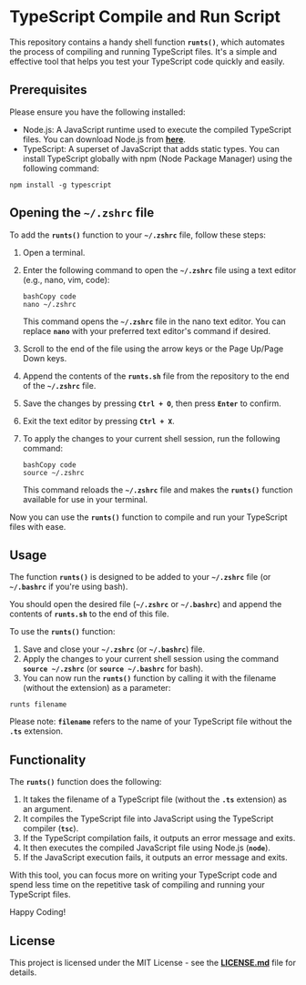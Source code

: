 # **TypeScript Compile and Run Script**

This repository contains a handy shell function **`runts()`**, which automates the process of compiling and running TypeScript files. It's a simple and effective tool that helps you test your TypeScript code quickly and easily.

## **Prerequisites**

Please ensure you have the following installed:

- Node.js: A JavaScript runtime used to execute the compiled TypeScript files. You can download Node.js from **[here](https://nodejs.org/en/)**.
- TypeScript: A superset of JavaScript that adds static types. You can install TypeScript globally with npm (Node Package Manager) using the following command:

```
npm install -g typescript
```

## **Opening the `~/.zshrc` file**

To add the **`runts()`** function to your **`~/.zshrc`** file, follow these steps:

1. Open a terminal.
2. Enter the following command to open the **`~/.zshrc`** file using a text editor (e.g., nano, vim, code):
    
    ```
    bashCopy code
    nano ~/.zshrc
    
    ```
    
    This command opens the **`~/.zshrc`** file in the nano text editor. You can replace **`nano`** with your preferred text editor's command if desired.
    
3. Scroll to the end of the file using the arrow keys or the Page Up/Page Down keys.
4. Append the contents of the **`runts.sh`** file from the repository to the end of the **`~/.zshrc`** file.
5. Save the changes by pressing **`Ctrl + O`**, then press **`Enter`** to confirm.
6. Exit the text editor by pressing **`Ctrl + X`**.
7. To apply the changes to your current shell session, run the following command:
    
    ```
    bashCopy code
    source ~/.zshrc
    
    ```
    
    This command reloads the **`~/.zshrc`** file and makes the **`runts()`** function available for use in your terminal.
    

Now you can use the **`runts()`** function to compile and run your TypeScript files with ease.

## **Usage**

The function **`runts()`** is designed to be added to your **`~/.zshrc`** file (or **`~/.bashrc`** if you're using bash).

You should open the desired file (**`~/.zshrc`** or **`~/.bashrc`**) and append the contents of **`runts.sh`** to the end of this file.

To use the **`runts()`** function:

1. Save and close your **`~/.zshrc`** (or **`~/.bashrc`**) file.
2. Apply the changes to your current shell session using the command **`source ~/.zshrc`** (or **`source ~/.bashrc`** for bash).
3. You can now run the **`runts()`** function by calling it with the filename (without the extension) as a parameter:

```
runts filename
```

Please note: **`filename`** refers to the name of your TypeScript file without the **`.ts`** extension.

## **Functionality**

The **`runts()`** function does the following:

1. It takes the filename of a TypeScript file (without the **`.ts`** extension) as an argument.
2. It compiles the TypeScript file into JavaScript using the TypeScript compiler (**`tsc`**).
3. If the TypeScript compilation fails, it outputs an error message and exits.
4. It then executes the compiled JavaScript file using Node.js (**`node`**).
5. If the JavaScript execution fails, it outputs an error message and exits.

With this tool, you can focus more on writing your TypeScript code and spend less time on the repetitive task of compiling and running your TypeScript files.

Happy Coding!

## **License**

This project is licensed under the MIT License - see the **[LICENSE.md](https://chat.openai.com/LICENSE.md)** file for details.
